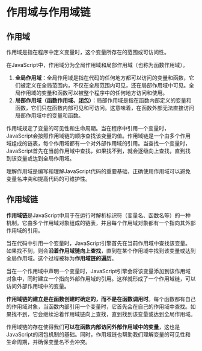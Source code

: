 # 作用域与作用域链

## 作用域
作用域是指在程序中定义变量时，这个变量所存在的范围或可访问性。

在JavaScript中，作用域分为全局作用域和局部作用域（也称为函数作用域）。

1. **全局作用域**：全局作用域是指在代码的任何地方都可以访问的变量和函数，它们被定义在全局范围内，不仅在全局范围内可见，还在局部作用域中可见。全局作用域的变量和函数可以被整个程序中的任何地方访问和使用。
2. **局部作用域（函数作用域、[**闭包<LinkIcon />**](./3)）**：局部作用域是指在函数内部定义的变量和函数，它们只在函数内部可见和可访问。这意味着，在函数外部无法直接访问局部作用域中的变量和函数。

作用域规定了变量的可见性和生命周期。当在程序中引用一个变量时，JavaScript会按照作用域链的顺序查找该变量的值。作用域链是一个由多个作用域组成的链表，每个作用域都有一个对外部作用域的引用。当查找一个变量时，JavaScript首先在当前作用域中查找，如果找不到，就会逐级向上查找，直到找到该变量或达到全局作用域。

理解作用域是编写和理解JavaScript代码的重要基础，正确使用作用域可以避免变量名冲突和提高代码的可维护性。

## 作用域链

**作用域链**是JavaScript中用于在运行时解析标识符（变量名、函数名等）的一种机制。它由多个作用域对象组成的链表，并且每个作用域对象都有一个指向其外部作用域的引用。

当在代码中引用一个变量时，JavaScript引擎首先在当前作用域中查找该变量。如果找不到，则会**沿着作用域链向上查找**，直到在某个作用域中找到该变量或达到全局作用域。这个过程被称为**作用域链的遍历**。

当在一个作用域中声明一个变量时，JavaScript引擎会将该变量添加到该作用域对象中，同时建立一个指向外部作用域的引用。这样就形成了一个作用域链，可以访问外部作用域中的变量。

**作用域链的建立是在函数创建时确定的，而不是在函数调用时**。每个函数都有自己的作用域对象，当函数内部引用一个变量时，它首先会在自己的作用域中查找。如果找不到，它会继续沿着作用域链向上查找，直到找到该变量或达到全局作用域。

作用域链的存在使得我们**可以在函数内部访问外部作用域中的变量**，这也是JavaScript的闭包机制的基础。同时，作用域链也帮助我们理解变量的可见性和生命周期，并确保变量名不会冲突。

